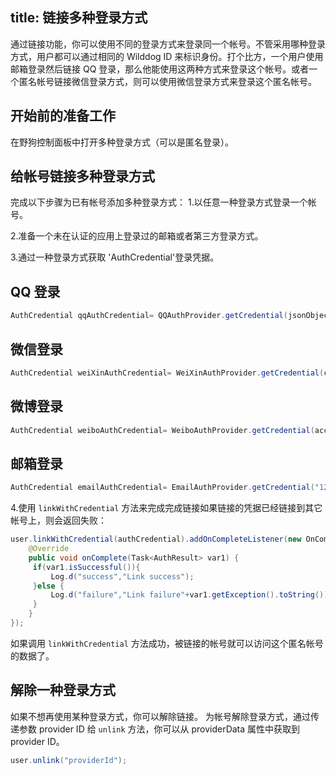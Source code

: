 title: 链接多种登录方式
---

通过链接功能，你可以使用不同的登录方式来登录同一个帐号。不管采用哪种登录方式，用户都可以通过相同的 Wilddog ID 来标识身份。打个比方，一个用户使用邮箱登录然后链接 QQ 登录，那么他能使用这两种方式来登录这个帐号。或者一个匿名帐号链接微信登录方式，则可以使用微信登录方式来登录这个匿名帐号。

## 开始前的准备工作

在野狗控制面板中打开多种登录方式（可以是匿名登录）。

## 给帐号链接多种登录方式

完成以下步骤为已有帐号添加多种登录方式：
1.以任意一种登录方式登录一个帐号。

2.准备一个未在认证的应用上登录过的邮箱或者第三方登录方式。

3.通过一种登录方式获取 'AuthCredential'登录凭据。


## QQ 登录

```java
AuthCredential qqAuthCredential= QQAuthProvider.getCredential(jsonObject.getString("access_token"));
```

## 微信登录

```java
AuthCredential weiXinAuthCredential= WeiXinAuthProvider.getCredential(code);
```

## 微博登录

```java
AuthCredential weiboAuthCredential= WeiboAuthProvider.getCredential(access_token,openid);
```

## 邮箱登录

```java
AuthCredential emailAuthCredential= EmailAuthProvider.getCredential("12345678@qq.com","password123");
```

4.使用 `linkWithCredential` 方法来完成完成链接如果链接的凭据已经链接到其它帐号上，则会返回失败：

```java
user.linkWithCredential(authCredential).addOnCompleteListener(new OnCompleteListener<AuthResult>() {
    @Override
    public void onComplete(Task<AuthResult> var1) {
     if(var1.isSuccessful()){
         Log.d("success","Link success");
     }else {
         Log.d("failure","Link failure"+var1.getException().toString());
     }
    }
});
```
 
如果调用 `linkWithCredential` 方法成功，被链接的帐号就可以访问这个匿名帐号的数据了。  

## 解除一种登录方式

如果不想再使用某种登录方式，你可以解除链接。
为帐号解除登录方式，通过传递参数 provider ID 给 `unlink` 方法，你可以从 providerData 属性中获取到 provider ID。

```java
user.unlink("providerId");
```    
    
    